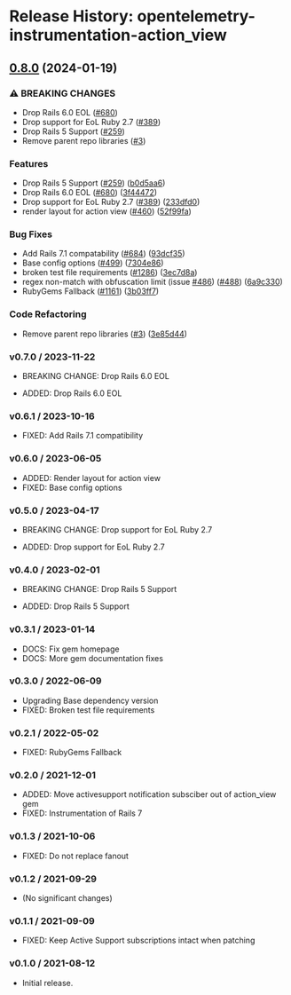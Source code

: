 # Release History: opentelemetry-instrumentation-action_view

## [0.8.0](https://github.com/scbjans/opentelemetry-ruby-contrib/compare/opentelemetry-instrumentation-action_view-v0.7.0...opentelemetry-instrumentation-action_view/v0.8.0) (2024-01-19)


### ⚠ BREAKING CHANGES

* Drop Rails 6.0 EOL ([#680](https://github.com/scbjans/opentelemetry-ruby-contrib/issues/680))
* Drop support for EoL Ruby 2.7 ([#389](https://github.com/scbjans/opentelemetry-ruby-contrib/issues/389))
* Drop Rails 5 Support ([#259](https://github.com/scbjans/opentelemetry-ruby-contrib/issues/259))
* Remove parent repo libraries ([#3](https://github.com/scbjans/opentelemetry-ruby-contrib/issues/3))

### Features

* Drop Rails 5 Support ([#259](https://github.com/scbjans/opentelemetry-ruby-contrib/issues/259)) ([b0d5aa6](https://github.com/scbjans/opentelemetry-ruby-contrib/commit/b0d5aa68dd660546d28f8f89ef9004ec776c7bf6))
* Drop Rails 6.0 EOL ([#680](https://github.com/scbjans/opentelemetry-ruby-contrib/issues/680)) ([3f44472](https://github.com/scbjans/opentelemetry-ruby-contrib/commit/3f44472230964017d1831a47ea0661dc92d55909))
* Drop support for EoL Ruby 2.7 ([#389](https://github.com/scbjans/opentelemetry-ruby-contrib/issues/389)) ([233dfd0](https://github.com/scbjans/opentelemetry-ruby-contrib/commit/233dfd0dae81346e9687090f9d8dfb85215e0ba7))
* render layout for action view ([#460](https://github.com/scbjans/opentelemetry-ruby-contrib/issues/460)) ([52f99fa](https://github.com/scbjans/opentelemetry-ruby-contrib/commit/52f99fa5cebcde597c6c13215aefb0e1566dba26))


### Bug Fixes

* Add Rails 7.1 compatability ([#684](https://github.com/scbjans/opentelemetry-ruby-contrib/issues/684)) ([93dcf35](https://github.com/scbjans/opentelemetry-ruby-contrib/commit/93dcf359a8a66d17fed545f7a642f1d3a83d4ef4))
* Base config options ([#499](https://github.com/scbjans/opentelemetry-ruby-contrib/issues/499)) ([7304e86](https://github.com/scbjans/opentelemetry-ruby-contrib/commit/7304e86e9a3beba5c20f790b256bbb54469411ca))
* broken test file requirements ([#1286](https://github.com/scbjans/opentelemetry-ruby-contrib/issues/1286)) ([3ec7d8a](https://github.com/scbjans/opentelemetry-ruby-contrib/commit/3ec7d8a456dbd3c9bbad7b397a3da8b8a311d8e3))
* regex non-match with obfuscation limit (issue [#486](https://github.com/scbjans/opentelemetry-ruby-contrib/issues/486)) ([#488](https://github.com/scbjans/opentelemetry-ruby-contrib/issues/488)) ([6a9c330](https://github.com/scbjans/opentelemetry-ruby-contrib/commit/6a9c33088c6c9f39b2bc30247a3ed825553c07d4))
* RubyGems Fallback ([#1161](https://github.com/scbjans/opentelemetry-ruby-contrib/issues/1161)) ([3b03ff7](https://github.com/scbjans/opentelemetry-ruby-contrib/commit/3b03ff7ea66b69c85ba205a369b85c2c33b712fe))


### Code Refactoring

* Remove parent repo libraries ([#3](https://github.com/scbjans/opentelemetry-ruby-contrib/issues/3)) ([3e85d44](https://github.com/scbjans/opentelemetry-ruby-contrib/commit/3e85d4436d338f326816c639cd2087751c63feb1))

### v0.7.0 / 2023-11-22

* BREAKING CHANGE: Drop Rails 6.0 EOL

* ADDED: Drop Rails 6.0 EOL

### v0.6.1 / 2023-10-16

* FIXED: Add Rails 7.1 compatibility

### v0.6.0 / 2023-06-05

* ADDED: Render layout for action view 
* FIXED: Base config options 

### v0.5.0 / 2023-04-17

* BREAKING CHANGE: Drop support for EoL Ruby 2.7 

* ADDED: Drop support for EoL Ruby 2.7 

### v0.4.0 / 2023-02-01

* BREAKING CHANGE: Drop Rails 5 Support 

* ADDED: Drop Rails 5 Support 

### v0.3.1 / 2023-01-14

* DOCS: Fix gem homepage 
* DOCS: More gem documentation fixes 

### v0.3.0 / 2022-06-09

* Upgrading Base dependency version
* FIXED: Broken test file requirements 

### v0.2.1 / 2022-05-02

* FIXED: RubyGems Fallback 

### v0.2.0 / 2021-12-01

* ADDED: Move activesupport notification subsciber out of action_view gem 
* FIXED: Instrumentation of Rails 7 

### v0.1.3 / 2021-10-06

* FIXED: Do not replace fanout 

### v0.1.2 / 2021-09-29

* (No significant changes)

### v0.1.1 / 2021-09-09

* FIXED: Keep Active Support subscriptions intact when patching 

### v0.1.0 / 2021-08-12

* Initial release.

